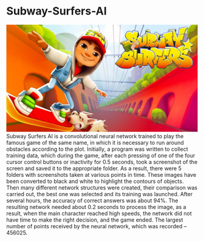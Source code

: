 # Subway-Surfers-AI
![](icon.jpg)
Subway Surfers AI is a convolutional neural network trained to play the famous game of the same name, in which it is necessary to run around obstacles according to the plot. Initially, a program was written to collect training data, which during the game, after each pressing of one of the four cursor control buttons or inactivity for 0.5 seconds, took a screenshot of the screen and saved it to the appropriate folder. As a result, there were 5 folders with screenshots taken at various points in time. These images have been converted to black and white to highlight the contours of objects. Then many different network structures were created, their comparison was carried out, the best one was selected and its training was launched. After several hours, the accuracy of correct answers was about 94%. The resulting network needed about 0.2 seconds to process the image, as a result, when the main character reached high speeds, the network did not have time to make the right decision, and the game ended. The largest number of points received by the neural network, which was recorded – 456025.

